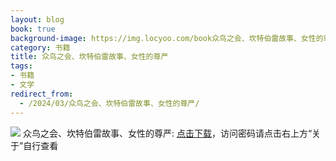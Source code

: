 ```yaml
---
layout: blog
book: true
background-image: https://img.locyoo.com/book众鸟之会、坎特伯雷故事、女性的尊严.jpg
category: 书籍
title: 众鸟之会、坎特伯雷故事、女性的尊严
tags:
- 书籍
- 文学
redirect_from:
  - /2024/03/众鸟之会、坎特伯雷故事、女性的尊严/
---
```

![](https://img.locyoo.com/book众鸟之会、坎特伯雷故事、女性的尊严.jpg)
众鸟之会、坎特伯雷故事、女性的尊严: <a name = "ref1" href="https://url18.ctfile.com/f/50983618-1363198682-bb8880?p=3619">点击下载</a>，访问密码请点击右上方“关于”自行查看